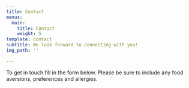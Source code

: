 ```yaml
---
title: Contact
menus:
  main:
    title: Contact
    weight: 5
template: contact
subtitle: We look forward to connecting with you!
img_path: ''

---
```

To get in touch fill in the form below. Please be sure to include any food aversions, preferences and allergies.